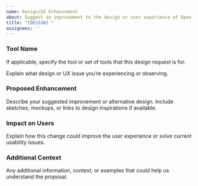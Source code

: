 ```yaml
---
name: Design/UX Enhancement
about: Suggest an improvement to the design or user experience of Open Model Initiative Generation Tools
title: "[DESIGN] "
assignees: ''
---
```

### Tool Name

If applicable, specify the tool or set of tools that this design request is for.

Explain what design or UX issue you’re experiencing or observing.

### Proposed Enhancement

Describe your suggested improvement or alternative design. Include sketches, mockups, or links to design inspirations if available.

### Impact on Users

Explain how this change could improve the user experience or solve current usability issues.

### Additional Context

Any additional information, context, or examples that could help us understand the proposal.
